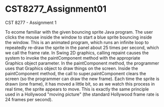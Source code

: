 # CST8277_Assignment01
CST 8277 - Assignment 1

To ecome familiar with the given bouncing sprite Java program. The user clicks the mouse inside the window to
start a blue sprite bouncing inside the window. This is an animated program, which runs an infinite loop to
repeatedly re-draw the sprite in the panel about 25 times per second, which we call the frame rate. In Swing 2D
graphics, calling repaint causes the system to invoke the paintComponent method with the appropriate
Graphics object parameter. In the paintComponent method, the programmer uses that Graphics object to
draw things on the screen. Inside the paintComponent method, the call to super.paintComponent clears the
screen (so the programmer can draw the new frame). Each time the sprite is drawn (one frame), it has moved a
little bit, so as we watch this process in real time, the sprite appears to move. This is exactly the same principle
used in a Hollywood "moving picture" (the standard Hollywood frame rate is 24 frames per second).

